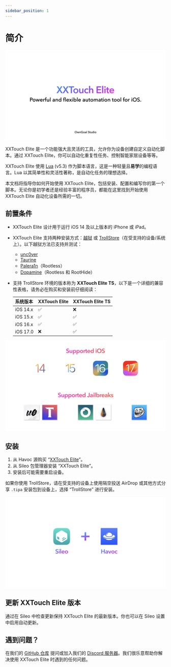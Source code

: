 ```yaml
---
sidebar_position: 1
---
```


# 简介

![Intro.001](./img/Intro.001.png)

XXTouch Elite 是一个功能强大且灵活的工具，允许你为设备创建自定义自动化脚本。通过 XXTouch Elite，你可以自动化重复性任务、控制智能家居设备等等。

XXTouch Elite 使用 [Lua](https://www.lua.org/) (v5.3) 作为脚本语言，这是一种轻量且**易学**的编程语言。Lua 以其简单性和灵活性著称，是自动化任务的理想选择。

本文档将指导你如何开始使用 XXTouch Elite，包括安装、配置和编写你的第一个脚本。无论你是初学者还是经验丰富的程序员，都能在这里找到开始使用 XXTouch Elite 自动化设备所需的一切。

## 前置条件

- XXTouch Elite 设计用于运行 iOS 14 及以上版本的 iPhone 或 iPad。
- XXTouch Elite 支持两种安装方式：[越狱](https://ios.cfw.guide/types-of-jailbreak/) 或 [TrollStore](https://ios.cfw.guide/installing-trollstore)（在受支持的设备/系统上）。以下越狱方法已支持并测试：
  - [unc0ver](https://unc0ver.dev/)
  - [Taurine](https://taurine.app/)
  - [Palera1n](https://palera.in/)（Rootless）
  - [Dopamine](https://ellekit.space/dopamine/)（Rootless 和 RootHide）
- 支持 TrollStore 环境的版本称为 **XXTouch Elite TS**，以下是一个详细的兼容性表格，请务必在购买和安装前仔细阅读：

  | 系统版本   | XXTouch Elite  | XXTouch Elite TS |
  | --------- | -------------- | ---------------- |
  | iOS 14.x  | ✅             | ❌               |
  | iOS 15.x  | ✅             | ✅               |
  | iOS 16.x  | ✅             | ✅               |
  | iOS 17.0  | ❌             | ✅               |

![Requirements.002](./img/Requirements.002.png)

## 安装

1. 从 Havoc 源购买 “[XXTouch Elite](https://havoc.app/package/xxtouchelite)”。
2. 从 Sileo 包管理器安装 “XXTouch Elite”。
3. 安装后可能需要重启设备。

如果你使用 TrollStore，请在受支持的设备上使用隔空投送 AirDrop 或其他方式分享 `.tipa` 安装包到设备上，选择 “TrollStore” 进行安装。

![Requirements.003](./img/Requirements.003.png)

## 更新 XXTouch Elite 版本

通过在 Sileo 中检查更新保持 XXTouch Elite 的最新版本。你也可以在 Sileo 设置中启用自动更新。

## 遇到问题？

在我们的 [GitHub 仓库](https://github.com/OwnGoalStudio/XXTouchElite/issues) 提问或加入我们的 [Discord 服务器](https://discord.gg/RTyMX6c9)。我们很乐意帮助你解决使用 XXTouch Elite 时遇到的任何问题。
